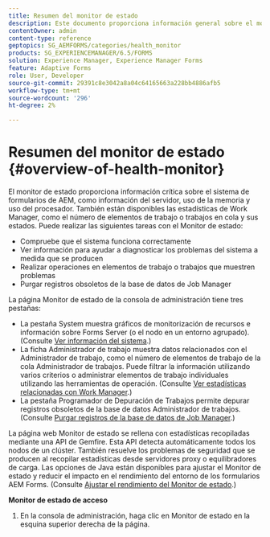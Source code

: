 ```yaml
---
title: Resumen del monitor de estado
description: Este documento proporciona información general sobre el monitor de estado y detalles sobre cómo puede acceder a él.
contentOwner: admin
content-type: reference
geptopics: SG_AEMFORMS/categories/health_monitor
products: SG_EXPERIENCEMANAGER/6.5/FORMS
solution: Experience Manager, Experience Manager Forms
feature: Adaptive Forms
role: User, Developer
source-git-commit: 29391c8e3042a8a04c64165663a228bb4886afb5
workflow-type: tm+mt
source-wordcount: '296'
ht-degree: 2%

---
```


# Resumen del monitor de estado {#overview-of-health-monitor}

El monitor de estado proporciona información crítica sobre el sistema de formularios de AEM, como información del servidor, uso de la memoria y uso del procesador. También están disponibles las estadísticas de Work Manager, como el número de elementos de trabajo o trabajos en cola y sus estados. Puede realizar las siguientes tareas con el Monitor de estado:

* Compruebe que el sistema funciona correctamente
* Ver información para ayudar a diagnosticar los problemas del sistema a medida que se producen
* Realizar operaciones en elementos de trabajo o trabajos que muestren problemas
* Purgar registros obsoletos de la base de datos de Job Manager

La página Monitor de estado de la consola de administración tiene tres pestañas:

* La pestaña System muestra gráficos de monitorización de recursos e información sobre Forms Server (o el nodo en un entorno agrupado). (Consulte [Ver información del sistema](/help/forms/using/admin-help/view-system-information.md#view-system-information).)
* La ficha Administrador de trabajo muestra datos relacionados con el Administrador de trabajo, como el número de elementos de trabajo de la cola Administrador de trabajos. Puede filtrar la información utilizando varios criterios o administrar elementos de trabajo individuales utilizando las herramientas de operación. (Consulte [Ver estadísticas relacionadas con Work Manager](/help/forms/using/admin-help/view-statistics-related-manager.md#view-statistics-related-to-work-manager).)
* La pestaña Programador de Depuración de Trabajos permite depurar registros obsoletos de la base de datos Administrador de trabajos. (Consulte [Purgar registros de la base de datos de Job Manager](/help/forms/using/admin-help/purge-records-job-manager-database.md#purge-records-from-the-job-manager-database).)

La página web Monitor de estado se rellena con estadísticas recopiladas mediante una API de Gemfire. Esta API detecta automáticamente todos los nodos de un clúster. También resuelve los problemas de seguridad que se producen al recopilar estadísticas desde servidores proxy o equilibradores de carga. Las opciones de Java están disponibles para ajustar el Monitor de estado y reducir el impacto en el rendimiento del entorno de los formularios AEM Forms. (Consulte [Ajustar el rendimiento del Monitor de estado](/help/forms/using/admin-help/fine-tuning-health-monitor-performance.md#fine-tuning-health-monitor-performance).)

**Monitor de estado de acceso**

1. En la consola de administración, haga clic en Monitor de estado en la esquina superior derecha de la página.
